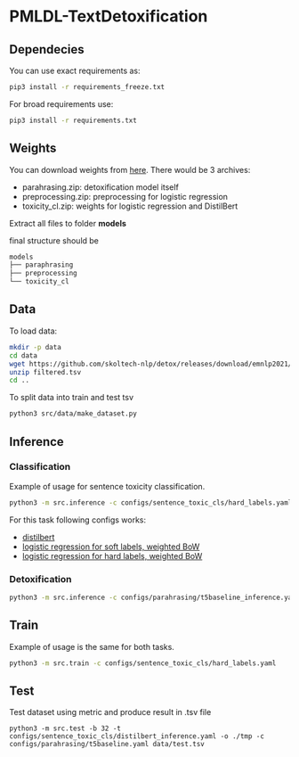 # PMLDL-TextDetoxification

## Dependecies

You can use exact requirements as:

```bash
pip3 install -r requirements_freeze.txt
```

For broad requirements use:

```bash
pip3 install -r requirements.txt
```

## Weights

You can download weights from [here](https://disk.yandex.com/d/YIPCDBISwf6cwQ). There would be 3 archives:
- parahrasing.zip: detoxification model itself
- preprocessing.zip: preprocessing for logistic regression
- toxicity_cl.zip: weights for logistic regression and DistilBert

Extract all files to folder __models__

final structure should be
```bash
models
├── paraphrasing
├── preprocessing
└── toxicity_cl
```

## Data

To load data:
```bash
mkdir -p data
cd data
wget https://github.com/skoltech-nlp/detox/releases/download/emnlp2021/filtered_paranmt.zip
unzip filtered.tsv
cd ..
```

To split data into train and test tsv

```bash
python3 src/data/make_dataset.py
```

## Inference

### Classification
Example of usage for sentence toxicity classification.
```bash
python3 -m src.inference -c configs/sentence_toxic_cls/hard_labels.yaml "I love cats"
```

For this task following configs works:
- [distilbert](configs/sentence_toxic_cls/distilbert_inference.yaml)
- [logistic regression for soft labels, weighted BoW](configs/sentence_toxic_cls/soft_labels.yaml)
- [logistic regression for hard labels, weighted BoW](configs/sentence_toxic_cls/hard_labels.yaml)

### Detoxification

```bash
python3 -m src.inference -c configs/parahrasing/t5baseline_inference.yaml
```

## Train
Example of usage is the same for both tasks.
```bash
python3 -m src.train -c configs/sentence_toxic_cls/hard_labels.yaml
```

## Test
Test dataset using metric and produce result in .tsv file
```
python3 -m src.test -b 32 -t configs/sentence_toxic_cls/distilbert_inference.yaml -o ./tmp -c configs/parahrasing/t5baseline.yaml data/test.tsv
```


